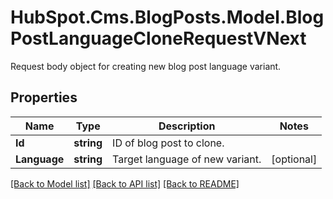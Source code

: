 # HubSpot.Cms.BlogPosts.Model.BlogPostLanguageCloneRequestVNext
Request body object for creating new blog post language variant.

## Properties

Name | Type | Description | Notes
------------ | ------------- | ------------- | -------------
**Id** | **string** | ID of blog post to clone. | 
**Language** | **string** | Target language of new variant. | [optional] 

[[Back to Model list]](../README.md#documentation-for-models) [[Back to API list]](../README.md#documentation-for-api-endpoints) [[Back to README]](../README.md)


